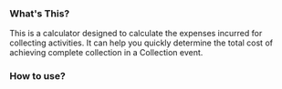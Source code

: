 ### What's This?

This is a calculator designed to calculate the expenses incurred for collecting activities. It can help you quickly determine the total cost of achieving complete collection in a Collection event.

### How to use?

